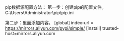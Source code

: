 

pip数据源配置方法：
第一步：创建pip的配置文件。
C:\Users\Administrator\pip\pip.ini


第二步：里面添加内容。
[global]
index-url = https://mirrors.aliyun.com/pypi/simple/
[install]
trusted-host=mirrors.aliyun.com